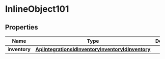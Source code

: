 

# InlineObject101

## Properties

Name | Type | Description | Notes
------------ | ------------- | ------------- | -------------
**inventory** | [**ApiIntegrationsIdInventoryInventoryIdInventory**](ApiIntegrationsIdInventoryInventoryIdInventory.md) |  | 



